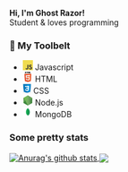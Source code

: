 **Hi, I'm Ghost Razor!**   
Student & loves programming

### 🧰 My Toolbelt

* <img height="18" src="https://raw.githubusercontent.com/github/explore/80688e429a7d4ef2fca1e82350fe8e3517d3494d/topics/javascript/javascript.png"> Javascript
* <img height="18" src="./512px-HTML5_logo_and_wordmark.svg.png"> HTML
* <img height="18" src="./198-1985012_transparent-css3-logo-png-css-logo-transparent-background.png"> CSS
* <img height="18" src="https://raw.githubusercontent.com/github/explore/80688e429a7d4ef2fca1e82350fe8e3517d3494d/topics/nodejs/nodejs.png"> Node.js
* <img height="18" src="./b6F1hk_6.jpg"> MongoDB


### Some pretty stats
<a href="https://github.com/anuraghazra/github-readme-stats">
  <img align="center" src="https://github-readme-stats.vercel.app/api?username=GhostRazor&show_icons=true&include_all_commits=true&theme=radical" alt="Anurag's github stats" />
</a>
<a href="https://github.com/anuraghazra/github-readme-stats">
  <!-- Change the `github-readme-stats.anuraghazra1.vercel.app` to `github-readme-stats.vercel.app`  -->
  <img align="center" src="https://github-readme-stats.vercel.app/api/top-langs/?username=GhostRazor&layout=compact&theme=radical" />
</a>

<!-- https://github.com/anuraghazra/anuraghazra/blob/master/README.md >
